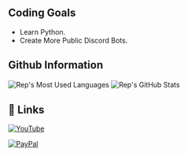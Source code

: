 
## Coding Goals

- Learn Python.
- Create More Public Discord Bots.


## Github Information
<img align="center" alt="Rep's Most Used Languages" src="https://github-readme-stats.vercel.app/api/top-langs/?username=RepGraphics&title_color=fff&icon_color=79ff97&text_color=9f9f9f&bg_color=151515" />
<img align="center" alt="Rep's GitHub Stats" src="https://github-readme-stats.vercel.app/api/?username=RepGraphics&show_icons=true&title_color=fff&icon_color=79ff97&text_color=9f9f9f&bg_color=151515" />

## 🔗 Links
[![YouTube](https://img.shields.io/youtube/channel/subscribers/UCVlqnigRMu-OkQ4Xf5YDrrA?label=Subscribe&logo=youtube&style=for-the-badge)](https://www.youtube.com/channel/UCVlqnigRMu-OkQ4Xf5YDrrA)

[![PayPal](https://img.shields.io/badge/PayPal-Donate-blue?style=for-the-badge&logo=paypal)](https://paypal.me/repgraphics?country.x=GB&locale.x=en_GB)
